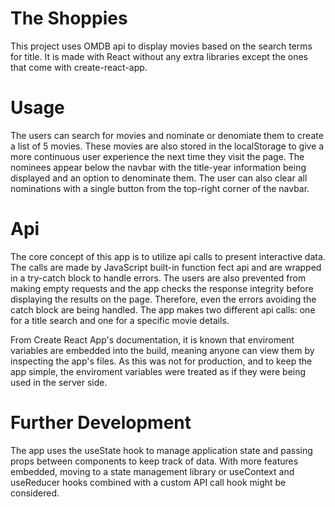 # The Shoppies

This project uses OMDB api to display movies based on the search terms for title. It is made with React without any extra libraries except the ones that come with create-react-app.

# Usage

The users can search for movies and nominate or denomiate them to create a list of 5 movies. These movies are also stored in the localStorage to give a more continuous user experience the next time they visit the page. The nominees appear below the navbar with the title-year information being displayed and an option to denominate them. The user can also clear all nominations with a single button from the top-right corner of the navbar.

# Api

The core concept of this app is to utilize api calls to present interactive data. The calls are made by JavaScript built-in function fect api and are wrapped in a try-catch block to handle errors. The users are also prevented from making empty requests and the app checks the response integrity before displaying the results on the page. Therefore, even the errors avoiding the catch block are being handled. The app makes two different api calls: one for a title search and one for a specific movie details.

From Create React App's documentation, it is known that enviroment variables are embedded into the build, meaning anyone can view them by inspecting the app's files. As this was not for production, and to keep the app simple, the enviroment variables were treated as if they were being used in the server side.

# Further Development

The app uses the useState hook to manage application state and passing props between components to keep track of data. With more features embedded, moving to a state management library or useContext and useReducer hooks combined with a custom API call hook might be considered.
